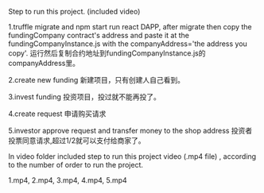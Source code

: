 Step to run this project. (included video)

1.truffle migrate and npm start run react DAPP, after migrate then copy the fundingCompany contract's address and paste it at the fundingCompanyInstance.js with the companyAddress='the address you copy'. 运行然后复制合约地址到fundingCompanyInstance.js的companyAddress里。

2.create new funding 新建项目，只有创建人自己看到。

3.invest funding 投资项目，投过就不能再投了。

4.create request 申请购买请求

5.investor approve request and transfer money to the shop address 投资者投票同意请求,超过1/2就可以支付给商家了。

In video folder included step to run this project video (.mp4 file) , according to the number of order to run the project.

1.mp4, 2.mp4, 3.mp4, 4.mp4, 5.mp4
